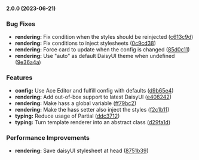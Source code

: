 #### 2.0.0 (2023-06-21)

### Bug Fixes

* **rendering:** Fix condition when the styles should be reinjected ([c613c9d](https://github.com/usernein/tailwindcss-template-card/commit/c613c9dbb777ca97868cd3a25e5a7d5cf96d7274))
* **rendering:** Fix conditions to inject stylesheets ([0c9cd38](https://github.com/usernein/tailwindcss-template-card/commit/0c9cd3838c026855a98a8489ba9e9d0459d91664))
* **rendering:** Force card to update when the config is changed ([85d0c11](https://github.com/usernein/tailwindcss-template-card/commit/85d0c1146a9a68d6c109895e9ad844ed764bd996))
* **rendering:** Use "auto" as default DaisyUI theme when undefined ([9e36a4a](https://github.com/usernein/tailwindcss-template-card/commit/9e36a4aba29c7c811c78c597588b8bd0c7ba408a))


### Features

* **config:** Use Ace Editor and fulfill config with defaults ([d9b65e4](https://github.com/usernein/tailwindcss-template-card/commit/d9b65e4faeb1a6d67d0837991059c1bbea963342))
* **rendering:** Add out-of-box support to latest DaisyUI ([e408242](https://github.com/usernein/tailwindcss-template-card/commit/e40824269be04c5f5edfe53a8b3acbff5aaadeeb))
* **rendering:** Make hass a global variable ([ff79bc2](https://github.com/usernein/tailwindcss-template-card/commit/ff79bc280bde00b92d097632c766560a492dc739))
* **rendering:** Make the hass setter also inject the styles ([f2c1b11](https://github.com/usernein/tailwindcss-template-card/commit/f2c1b1132e2e6d9ae45386b7078c1e68952d33b3))
* **typing:** Reduce usage of Partial<ConfigState> ([ddc3712](https://github.com/usernein/tailwindcss-template-card/commit/ddc371224c303c1122aa2bece424ad6d6d3f3226))
* **typing:** Turn template renderer into an abstract class ([d29fa1d](https://github.com/usernein/tailwindcss-template-card/commit/d29fa1d15524e50358fbcb00a96c068af78c6cf7))


### Performance Improvements

* **rendering:** Save daisyUI stylesheet at head ([8751b39](https://github.com/usernein/tailwindcss-template-card/commit/8751b39a79db4b5ebec8fc40870b46736c4cb469))



